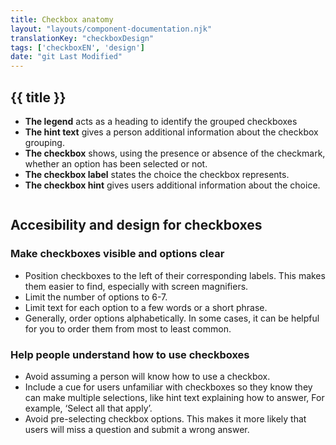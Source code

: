 ```yaml
---
title: Checkbox anatomy
layout: "layouts/component-documentation.njk"
translationKey: "checkboxDesign"
tags: ['checkboxEN', 'design']
date: "git Last Modified"
---
```


## {{ title }}

- **The legend** acts as a heading to identify the grouped checkboxes
- **The hint text** gives a person additional information about the checkbox grouping.
- **The checkbox** shows, using the presence or absence of the checkmark, whether an option has been selected or not.
- **The checkbox label** states the choice the checkbox represents.
- **The checkbox hint** gives users additional information about the choice.

<img class="b-sm text-secondary mt-400" src="/images/en/components/gcds-checkbox-anatomy.svg" alt=""/>

## Accesibility and design for checkboxes

### Make checkboxes visible and options clear

- Position checkboxes to the left of their corresponding labels. This makes them easier to find, especially with screen magnifiers.
- Limit the number of options to 6-7.
- Limit text for each option to a few words or a short phrase.
- Generally, order options alphabetically. In some cases, it can be helpful for you to order them from most to least common.

### Help people understand how to use checkboxes

- Avoid assuming a person will know how to use a checkbox.
- Include a cue for users unfamiliar with checkboxes so they know they can make multiple selections, like hint text explaining how to answer, For example, ‘Select all that apply’.
- Avoid pre-selecting checkbox options. This makes it more likely that users will miss a question and submit a wrong answer.
